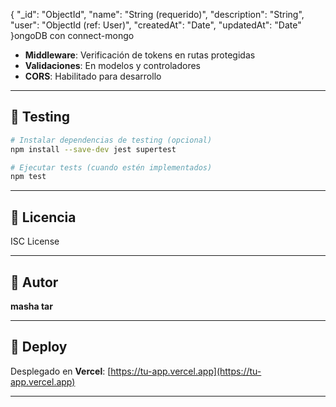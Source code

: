 {
  "_id": "ObjectId",
  "name": "String (requerido)",
  "description": "String",
  "user": "ObjectId (ref: User)",
  "createdAt": "Date",
  "updatedAt": "Date"
}ongoDB con connect-mongo
- **Middleware**: Verificación de tokens en rutas protegidas
- **Validaciones**: En modelos y controladores
- **CORS**: Habilitado para desarrollo

---

## 🧪 Testing

```bash
# Instalar dependencias de testing (opcional)
npm install --save-dev jest supertest

# Ejecutar tests (cuando estén implementados)
npm test
```

---

## 📄 Licencia

ISC License

---

## 👤 Autor

**masha tar**

---

## 🚀 Deploy

Desplegado en **Vercel**: [https://tu-app.vercel.app](https://tu-app.vercel.app)

---
